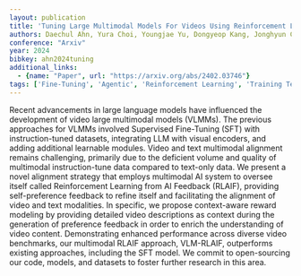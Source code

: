 ```yaml
---
layout: publication
title: 'Tuning Large Multimodal Models For Videos Using Reinforcement Learning From AI Feedback'
authors: Daechul Ahn, Yura Choi, Youngjae Yu, Dongyeop Kang, Jonghyun Choi
conference: "Arxiv"
year: 2024
bibkey: ahn2024tuning
additional_links:
  - {name: "Paper", url: "https://arxiv.org/abs/2402.03746"}
tags: ['Fine-Tuning', 'Agentic', 'Reinforcement Learning', 'Training Techniques', 'Pretraining Methods', 'Multimodal Models']
---
```

Recent advancements in large language models have influenced the development
of video large multimodal models (VLMMs). The previous approaches for VLMMs
involved Supervised Fine-Tuning (SFT) with instruction-tuned datasets,
integrating LLM with visual encoders, and adding additional learnable modules.
Video and text multimodal alignment remains challenging, primarily due to the
deficient volume and quality of multimodal instruction-tune data compared to
text-only data. We present a novel alignment strategy that employs multimodal
AI system to oversee itself called Reinforcement Learning from AI Feedback
(RLAIF), providing self-preference feedback to refine itself and facilitating
the alignment of video and text modalities. In specific, we propose
context-aware reward modeling by providing detailed video descriptions as
context during the generation of preference feedback in order to enrich the
understanding of video content. Demonstrating enhanced performance across
diverse video benchmarks, our multimodal RLAIF approach, VLM-RLAIF, outperforms
existing approaches, including the SFT model. We commit to open-sourcing our
code, models, and datasets to foster further research in this area.
